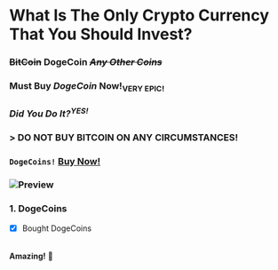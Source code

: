 # What Is The Only Crypto Currency That You Should Invest?
### **~~BitCoin~~** **DogeCoin** *~~Any Other Coins~~*
### **Must Buy _DogeCoin_ Now!<sub>VERY EPIC!</sub>**
### ***Did You Do It?<sup>YES!</sup>***
### > DO NOT BUY BITCOIN ON ANY CIRCUMSTANCES!
### ``` DogeCoins! ``` **[Buy Now!](https://www.google.com/search?q=DogeCoins&ei=1ab8YpvUKcDo4-EPi9ON-A4&ved=0ahUKEwjbksjFus35AhVA9DgGHYtpA-8Q4dUDCA4&uact=5&oq=DogeCoins&gs_lcp=Cgdnd3Mtd2l6EAMyDwgAELEDEIMBEEMQRhCCAjIKCAAQsQMQgwEQQzIECAAQQzIECAAQQzIECAAQQzIKCAAQsQMQgwEQCjIKCAAQsQMQgwEQCjIECAAQCjIECAAQCjIECAAQCjoHCAAQRxCwAzoHCAAQsAMQQzoKCAAQ5AIQsAMYAToSCC4QxwEQ0QMQyAMQsAMQQxgCOgwILhDIAxCwAxBDGAI6CAgAELEDEIMBOgsIABCABBCxAxCDAToFCC4QgAQ6BQgAEIAEOg4ILhCABBCxAxCDARDUAjoECAAQA0oFCDwSATFKBAhBGABKBAhGGAFQ3whY8xNguxtoAXABeACAAZIBiAGXBpIBAzguMZgBAKABAcgBE8ABAdoBBggBEAEYCdoBBggCEAEYCA&sclient=gws-wiz&safe=active&ssui=on)**
### ![Preview](https://user-images.githubusercontent.com/111419406/185074256-5c92e0cb-4e2e-453d-96f8-426c045f1c1b.png)
### 1. DogeCoins
 - [x] Bought DogeCoins
######
**Amazing!** :dog:
